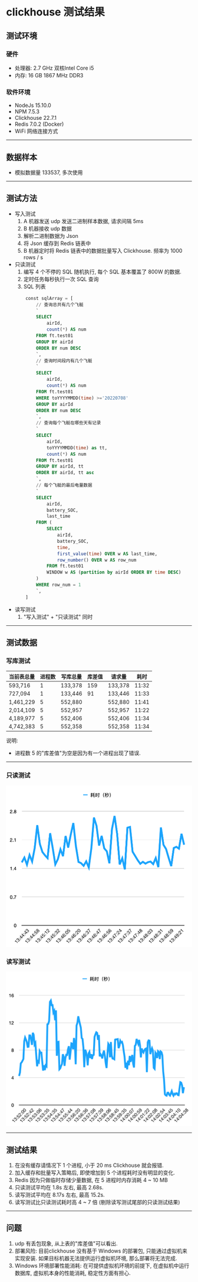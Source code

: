 # clickhouse 测试结果


## 测试环境
### 硬件
* 处理器: 2.7 GHz 双核Intel Core i5
* 内存: 16 GB 1867 MHz DDR3

### 软件环境
* NodeJs 15.10.0
* NPM 7.5.3
* Clickhouse 22.7.1
* Redis 7.0.2 (Docker)
* WiFi 网络连接方式

---
## 数据样本
* 模拟数据量 133537, 多次使用

---
## 测试方法
* 写入测试
    1. A 机器发送 udp 发送二进制样本数据, 请求间隔 5ms
    2. B 机器接收 udp 数据
    3. 解析二进制数据为 Json
    4. 将 Json 缓存到 Redis 链表中
    5. B 机器定时将 Redis 链表中的数据批量写入 Clickhouse. 频率为 1000 rows / s
* 只读测试
    1. 编写 4 个不停的 SQL 随机执行, 每个 SQL 基本覆盖了 800W 的数据.
    2. 定时任务每秒执行一次 SQL 查询
    3. SQL 列表
    ``` sql
        const sqlArray = [
            // 查询总共有几个飞艇
            `
            SELECT
                airId,
                count(*) AS num
            FROM ft.test01
            GROUP BY airId
            ORDER BY num DESC
            `,
            // 查询时间段内有几个飞艇
            `
            SELECT
                airId,
                count(*) AS num
            FROM ft.test01
            WHERE toYYYYMMDD(time) >='20220708'
            GROUP BY airId
            ORDER BY num DESC
            `,
            // 查询每个飞艇在哪些天有记录
            `
            SELECT
                airId,
                toYYYYMMDD(time) as tt,
                count(*) AS num
            FROM ft.test01
            GROUP BY airId, tt
            ORDER BY airId, tt asc
            `,
            // 每个飞艇的最后电量数据
            `
            SELECT
                airId,
                battery_SOC,
                last_time
            FROM (
                SELECT
                    airId,
                    battery_SOC,
                    time,
                    first_value(time) OVER w AS last_time,
                    row_number() OVER w AS row_num
                FROM ft.test01
                WINDOW w AS (partition by airId ORDER BY time DESC)
            )
            WHERE row_num = 1
            `,
        ]

    ```
* 读写测试
    1. "写入测试" + "只读测试" 同时

---
## 测试数据
### 写库测试
| 当前表总量 | 进程数 | 写库总量 | 库差值 | 请求量 | 耗时 |
| ---- | ---- | ---- | ---- | ---- | ---- |
| 593,716 |  1 | 133,378 | 159 | 133,378 | 11:32 |
| 727,094 | 1 | 133,446 | 91 | 133,446 | 11:33 |
| 1,461,229 | 5 | 552,880 |  | 552,880 | 11:41 |
| 2,014,109 | 5 | 552,957 |  | 552,957 | 11:22 |
| 4,189,977 | 5 | 552,406 |  | 552,406 | 11:34 |
| 4,742,383 | 5 | 552,358 |  | 552,358 | 11:34 |

说明:
* 进程数 5 的"库差值"为空是因为有一个进程出现了错误.
---


### 只读测试
![image](https://github.com/redrum0003/redrum0003/raw/main/only_read.png)

### 读写测试
![image](https://github.com/redrum0003/redrum0003/blob/main/read_write.png)


---
## 测试结果

1. 在没有缓存请情况下 1 个进程, 小于 20 ms Clickhouse 就会报错.
2. 加入缓存和批量写入策略后, 即使增加到 5 个进程耗时没有明显的变化.
3. Redis 因为只做临时存储少量数据, 在 5 进程时内存消耗 4 ~ 10 MB
4. 只读测试平均在 1.8s 左右, 最高 2.68s.
5. 读写测试平均在 8.17s 左右, 最高 15.2s.
6. 读写测试比只读测试耗时高 4 ~ 7 倍 (剔除读写测试尾部的只读测试结果)


---

## 问题
1. udp 有丢包现象, 从上表的"库差值"可以看出.
2. 部署风险: 目前clickhouse 没有基于 Windows 的部署包, 只能通过虚拟机来实现安装. 如果目标机器无法提供运行虚拟机环境, 那么部署将无法完成.
3. Windows 环境部署性能消耗: 在可提供虚拟机环境的前提下, 在虚拟机中运行数据库, 虚拟机本身的性能消耗, 稳定性方面有担心.


